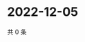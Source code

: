 # 2022-12-05

共 0 条

<!-- BEGIN WEIBO -->
<!-- 最后更新时间 Mon Dec 05 2022 13:00:47 GMT+0800 (China Standard Time) -->

<!-- END WEIBO -->
